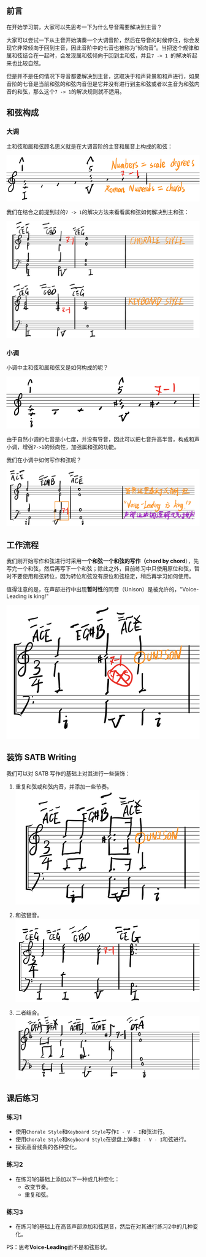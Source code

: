 ## 前言

在开始学习前，大家可以先思考一下为什么导音需要解决到主音？

大家可以尝试一下从主音开始演奏一个大调音阶，然后在导音的时候停住，你会发现它非常倾向于回到主音，因此音阶中的七音也被称为“倾向音”。当把这个规律和属和弦结合在一起时，会发现属和弦倾向于回到主和弦，并且`7 -> 1 `的解决听起来也比较自然。

但是并不是任何情况下导音都要解决到主音，这取决于和声背景和和声进行，如果音阶的七音是当前和弦的和弦内音但是它并没有进行到主和弦或者以主音为和弦内音的和弦，那么这个`7 -> 1`的解决规则就不适用。

## 和弦构成

### 大调

主和弦和属和弦顾名思义就是在大调音阶的主音和属音上构成的和弦：

![Tonic and Dominant](./images/2_1.jpg '主和弦与属和弦的构成音')

我们在结合之前提到过的`7 -> 1`的解决方法来看看属和弦如何解决到主和弦：

![7 to 1](./images/2_2.jpg '主和弦与属和弦')

### 小调

小调中主和弦和属和弦又是如何构成的呢？

![Minor](./images/2_3.jpg '主和弦与属和弦的构成音')

由于自然小调的七音是小七度，并没有导音，因此可以把七音升高半音，构成和声小调，增强`7->1`的倾向性，加强属和弦的功能。

我们在小调中如何写作和弦呢？

![7 to 1](./images/2_4.jpg '主和弦与属和弦')

## 工作流程

我们刚开始写作和弦进行时采用**一个和弦一个和弦的写作（chord by chord**），先写完一个和弦，然后再写下一个和弦；除此之外，目前练习中只使用原位和弦，暂时不要使用和弦转位，因为转位和弦没有原位和弦稳定，稍后再学习如何使用。

值得注意的是，在声部进行中出现**暂时性**的同音（Unison）是被允许的，"Voice-Leading is king!"

![Unison](./images/2_5.jpg 'UNISON')

## 装饰 SATB Writing

我们可以对 SATB 写作的基础上对其进行一些装饰：

1. 重复和弦或和弦内音，并添加一些节奏。
   ![Repeat Notes](./images/2_6.jpg '重复和弦')

2. 和弦琶音。
   ![Arpeggiation](./images/2_7.jpg '和弦琶音')

3. 二者结合。
   ![Both](./images/2_8.jpg '二者结合')

## 课后练习

### 练习1

- 使用`Chorale Style`和`Keyboard Style`写作`I - V - I`和弦进行。
- 使用`Chorale Style`和`Keyboard Style`在键盘上弹奏`I - V - I`和弦进行。
- 探索高音线条的各种变化。

### 练习2

- 在练习1的基础上添加以下一种或几种变化：
  - 改变节奏。
  - 重复和弦。

### 练习3

- 在练习1的基础上在高音声部添加和弦琶音，然后在对其进行练习2中的几种变化。

PS：思考**Voice-Leading**而不是和弦形状。
